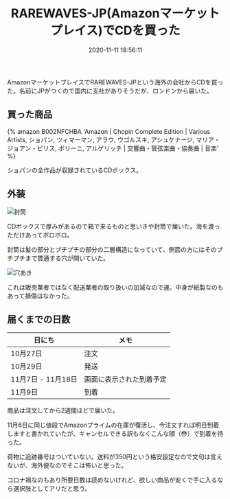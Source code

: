 ﻿---
title: RAREWAVES-JP(Amazonマーケットプレイス)でCDを買った
date: 2020-11-11 18:56:11
post_id: a4txye
categories:
  - 雑記
tags:
---

AmazonマーケットプレイスでRAREWAVES-JPという海外の会社からCDを買った。名前にJPがつくので国内に支社がありそうだが、ロンドンから届いた。

<!-- more -->


## 買った商品

{% amazon B002NFCHBA 'Amazon | Chopin Complete Edition | Various Artists, ショパン, ツィマーマン, アラウ, ウゴルスキ, アシュケナージ, マリア・ジョアン・ピリス, ポリーニ, アルゲリッチ | 交響曲・管弦楽曲・協奏曲 | 音楽' %}

ショパンの全作品が収録されているCDボックス。


## 外装

![封筒](1.jpg "外装")

CDボックスで厚みがあるので箱で来るものと思いきや封筒で届いた。海を渡っただけあってボロボロ。

封筒は髪の部分とプチプチの部分の二層構造になっていて、側面の方にはそのプチプチまで貫通する穴が開いていた。

![穴あき](2.jpg "穴")

これは販売業者ではなく配送業者の取り扱いの加減なので運。中身が紙製なのもあって損傷はなかった。


## 届くまでの日数

|日にち|メモ|
|----|---|
|10月27日|注文|
|10月29日|発送|
|11月7日 - 11月18日|画面に表示された到着予定|
|11月9日|到着|

商品は注文してから2週間ほどで届いた。

11月6日に同じ値段でAmazonプライムの在庫が復活し、今注文すれば明日到着しますと書かれていたが、キャンセルできる訳もなくこんな顔（😳）で到着を待った。

荷物に追跡番号はついていない。送料が350円という格安設定なので文句は言えないが、海外便なのでそこは怖いと思った。

コロナ禍なのもあり所要日数は読めないけれど、欲しい商品が安くで手に入るなら選択肢としてアリだと思う。
